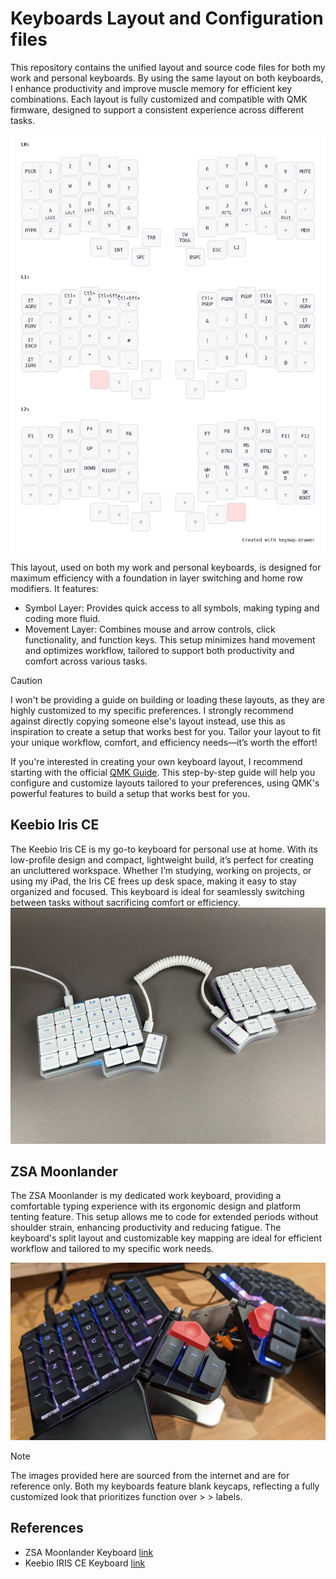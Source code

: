 # Keyboards Layout and Configuration files
This repository contains the unified layout and source code files for both my work and personal keyboards. By using the same layout on both keyboards, I enhance productivity and improve muscle memory for efficient key combinations. Each layout is fully customized and compatible with QMK firmware, designed to support a consistent experience across different tasks.

![Keyboard Layout](/docs/layout.png)

This layout, used on both my work and personal keyboards, is designed for maximum efficiency with a foundation in layer switching and home row modifiers. It features:
- Symbol Layer: Provides quick access to all symbols, making typing and coding more fluid.
- Movement Layer: Combines mouse and arrow controls, click functionality, and function keys.
This setup minimizes hand movement and optimizes workflow, tailored to support both productivity and comfort across various tasks.

> [!CAUTION]
> I won't be providing a guide on building or loading these layouts, as they are highly customized to my specific preferences. I strongly recommend against directly copying someone else's layout
> instead, use this as inspiration to create a setup that works best for you. Tailor your layout to fit your unique workflow, comfort, and efficiency needs—it’s worth the effort!

If you're interested in creating your own keyboard layout, I recommend starting with the official [QMK Guide](https://docs.qmk.fm/configurator_step_by_step). This step-by-step guide will help you configure and customize layouts tailored to your preferences, using QMK's powerful features to build a setup that works best for you.

## Keebio Iris CE

The Keebio Iris CE is my go-to keyboard for personal use at home. With its low-profile design and compact, lightweight build, it’s perfect for creating an uncluttered workspace. Whether I’m studying, working on projects, or using my iPad, the Iris CE frees up desk space, making it easy to stay organized and focused. This keyboard is ideal for seamlessly switching between tasks without sacrificing comfort or efficiency.
![Keyboard Layout](/docs/iris.png)

## ZSA Moonlander

The ZSA Moonlander is my dedicated work keyboard, providing a comfortable typing experience with its ergonomic design and platform tenting feature. This setup allows me to code for extended periods without shoulder strain, enhancing productivity and reducing fatigue. The keyboard's split layout and customizable key mapping are ideal for efficient workflow and tailored to my specific work needs.

![Keyboard Layout](/docs/moonlander.jpg)

> [!NOTE]  
>  The images provided here are sourced from the internet and are for reference only. Both my keyboards feature blank keycaps, reflecting a fully customized look that prioritizes function over >  > labels.

## References
- ZSA Moonlander Keyboard [link](https://www.zsa.io/moonlander)
- Keebio IRIS CE Keyboard [link](https://keeb.io/products/iris-ce-keyboard)
